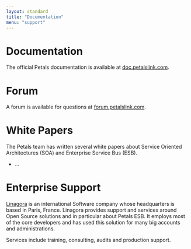 ```yaml
---
layout: standard
title: "Documentation"
menu: "support"
---
```


# Documentation

The official Petals documentation is available at [doc.petalslink.com](https://doc.petalslink.com "Official documentation of Petals suite").


# Forum

A forum is available for questions at [forum.petalslink.com](http://forum.petalslink.com).


# White Papers

The Petals team has written several white papers about Service Oriented Architectures (SOA) and Enterprise Service Bus (ESB).

* ...


# Enterprise Support

[Linagora](http://www.linagora.com) is an international Software company whose headquarters is based in Paris, France.
Linagora provides support and services around Open Source solutions and in particular about Petals ESB.
It employs most of the core developers and has used this solution for many big accounts and administrations.

Services include training, consulting, audits and production support.

